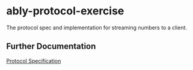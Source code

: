 # ably-protocol-exercise

The protocol spec and implementation for streaming numbers to a client.

## Further Documentation

[Protocol Specification](/PROTOCOL.md)
